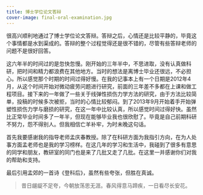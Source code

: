 ```yaml
---
title: 博士学位论文答辩
cover-image: final-oral-examination.jpg
---
```


很高兴顺利地通过了博士学位论文答辩。答辩之后，心情还是比较平静的，毕竟这个事情都是水到渠成的。答辩的整个过程觉得还是很不错的，尽管有些答辩老师的问题不是很好回答。

这六年半的时间过的是忽快忽慢。刚开始的三年半中，不思进取，没有认真做科研，把时间和精力都浪费在其他地方。当时的想法是离博士毕业还很远，不必担心。所以感觉那个时期的时间过得好慢。在我的记事本上有一个日期是2012年4月，从这个时间开始对微动疲劳问题进行研究，前面的三年差不多都在上课和做工程项目。接下来的一年做了一些关于线弹性损伤力学方法的研究，由于方法比较简单，投稿的时候多次被拒，当时的心情比较郁闷。到了2013年9月开始着手开始弹塑性损伤力学与磨损的研究，在这一年中比较认真，所以感觉时间过得好快。虽然比正常毕业时间多了一年半，但现在能够毕业我也很欣慰了。毕竟是自己前期科研不努力，怨不得别人。但我相信亡羊补牢，为时未晚这句话。

首先我要感谢我的指导老师孟庆春教授。除了在科研方面为我指引方向，在为人处事方面孟老师也是我的学习榜样。在这几年的学习和生活中，我碰到了很多有意思的同学和朋友，教研室的同门也是来了几批又走了几批。在这里一并感谢你们对我的帮助和支持。

最后引用孟郊的一首诗《登科后》，虽然有些夸张，但胜在真诚。

>昔日龌龊不足夸，今朝放荡思无涯。春风得意马蹄疾，一日看尽长安花。